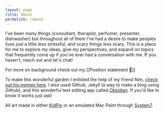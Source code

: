 ```yaml
---
layout: page
title: About
permalink: /about
---
```


I've been many things (consultant, therapist, perfumer, presenter, dishwasher) but throughout all of them I've had a desire to make peoples lives just a little less stressful, and scary things less scary. This is a place for me to explore my ideas, give my perspectives, and expand on topics that frequently come up if you've ever had a conversation with me. If you haven't, reach out and let's chat!

For more on background check out my [[Position statement 🌱]]

To make this wonderful garden I enlisted the help of my friend Ním, [check out his memex here](https://www.mmmx.cloud/). I also used Github, Jekyll (a way to make a blog using Github), and this wonderful text editing app called [Obsidian](https://obsidian.md/). If you'd like to know it works just ask!

All art made in either [KidPix](https://kidpix.app/) or an emulated Mac Paint through [System7](https://system7.app/).
